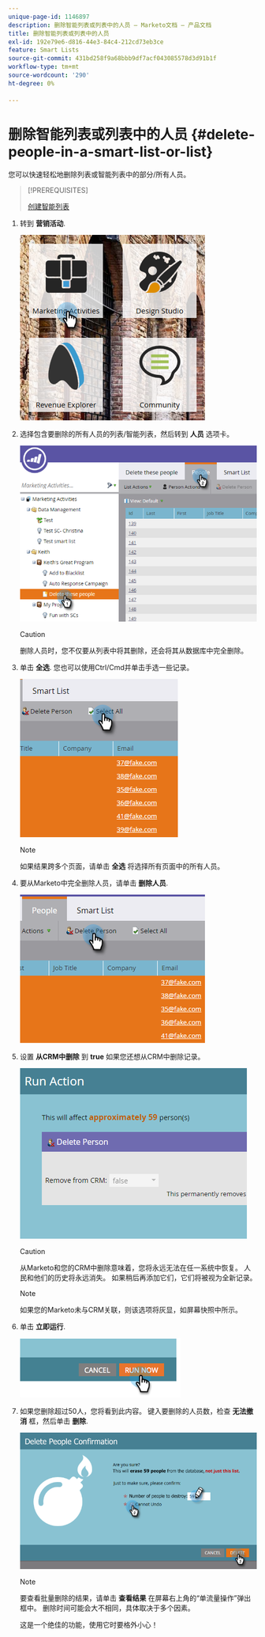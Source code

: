 ```yaml
---
unique-page-id: 1146897
description: 删除智能列表或列表中的人员 — Marketo文档 — 产品文档
title: 删除智能列表或列表中的人员
exl-id: 192e79e6-d816-44e3-84c4-212cd73eb3ce
feature: Smart Lists
source-git-commit: 431bd258f9a68bbb9df7acf043085578d3d91b1f
workflow-type: tm+mt
source-wordcount: '290'
ht-degree: 0%

---
```


# 删除智能列表或列表中的人员 {#delete-people-in-a-smart-list-or-list}

您可以快速轻松地删除列表或智能列表中的部分/所有人员。

>[!PREREQUISITES]
>
>[创建智能列表](/help/marketo/product-docs/core-marketo-concepts/smart-lists-and-static-lists/creating-a-smart-list/create-a-smart-list.md)

1. 转到 **营销活动**.

   ![](assets/ma-1.png)

1. 选择包含要删除的所有人员的列表/智能列表，然后转到 **人员** 选项卡。

   ![](assets/two-1.png)

   >[!CAUTION]
   >
   >删除人员时，您不仅要从列表中将其删除，还会将其从数据库中完全删除。

1. 单击 **全选**. 您也可以使用Ctrl/Cmd并单击手选一些记录。

   ![](assets/three-1.png)

   >[!NOTE]
   >
   >如果结果跨多个页面，请单击 **全选** 将选择所有页面中的所有人员。

1. 要从Marketo中完全删除人员，请单击 **删除人员**.

   ![](assets/four-1.png)

1. 设置 **从CRM中删除** 到 **true** 如果您还想从CRM中删除记录。

   ![](assets/five.png)

   >[!CAUTION]
   >
   >从Marketo和您的CRM中删除意味着，您将永远无法在任一系统中恢复。 人民和他们的历史将永远消失。 如果稍后再添加它们，它们将被视为全新记录。

   >[!NOTE]
   >
   >如果您的Marketo未与CRM关联，则该选项将灰显，如屏幕快照中所示。

1. 单击 **立即运行**.

   ![](assets/image2014-9-24-13-3a0-3a3.png)

1. 如果您删除超过50人，您将看到此内容。 键入要删除的人员数，检查 **无法撤消** 框，然后单击 **删除**.

   ![](assets/seven.png)

   >[!NOTE]
   >
   >要查看批量删除的结果，请单击 **查看结果** 在屏幕右上角的“单流量操作”弹出框中。 删除时间可能会大不相同，具体取决于多个因素。

   这是一个绝佳的功能，使用它时要格外小心！
